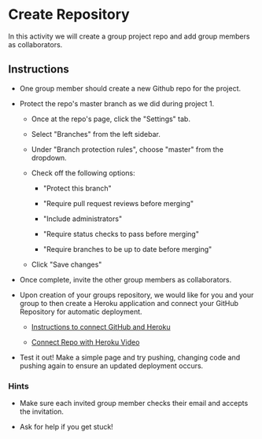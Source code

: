 # Create Repository

In this activity we will create a group project repo and add group members as collaborators.

## Instructions

- One group member should create a new Github repo for the project.

- Protect the repo's master branch as we did during project 1.

  - Once at the repo's page, click the "Settings" tab.

  - Select "Branches" from the left sidebar.

  - Under "Branch protection rules", choose "master" from the dropdown.

  - Check off the following options:

    - "Protect this branch"

    - "Require pull request reviews before merging"

    - "Include administrators"

    - "Require status checks to pass before merging"

    - "Require branches to be up to date before merging"

  - Click "Save changes"

- Once complete, invite the other group members as collaborators.

- Upon creation of your groups repository, we would like for you and your group to then create a Heroku application and connect your GitHub Repository for automatic deployment.

  - [Instructions to connect GitHub and Heroku](../../../supplemental/GitHubHerokuConnect.md)

  - [Connect Repo with Heroku Video](https://youtu.be/GgNcs9zlFSA?list=PLOFmg4xbN_TPrB6w4rThsFanVxJI_SfER)

- Test it out! Make a simple page and try pushing, changing code and pushing again to ensure an updated deployment occurs.

### Hints

- Make sure each invited group member checks their email and accepts the invitation.

- Ask for help if you get stuck!
